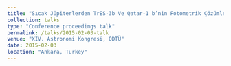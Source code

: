 ```yaml
---
title: "Sıcak Jüpiterlerden TrES-3b Ve Qatar-1 b’nin Fotometrik Çözümleri"
collection: talks
type: "Conference proceedings talk"
permalink: /talks/2015-02-03-talk
venue: "XIV. Astronomi Kongresi, ODTÜ"
date: 2015-02-03
location: "Ankara, Turkey"
---
```



